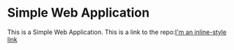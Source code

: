 ﻿# Simple Web Application
 This is a Simple Web Application. This is a link to the repo:[I'm an inline-style link](https://github.com/Arctos238/cprg-352-lab-1/)
